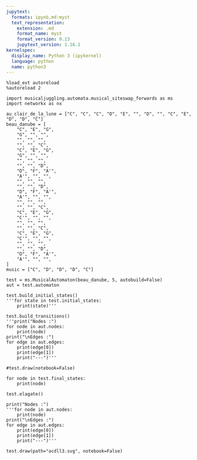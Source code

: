 ```yaml
---
jupytext:
  formats: ipynb,md:myst
  text_representation:
    extension: .md
    format_name: myst
    format_version: 0.13
    jupytext_version: 1.16.1
kernelspec:
  display_name: Python 3 (ipykernel)
  language: python
  name: python3
---
```


```{code-cell} ipython3
%load_ext autoreload
%autoreload 2
```

```{code-cell} ipython3
import musicaljuggling.automata.musical_siteswap_forwards as ms
import networkx as nx
```

```{code-cell} ipython3
au_clair_de_la_lune = ["C", "C", "C", "D", "E", "", "D", "", "C", "E", "D", "D", "C"]
beau_danube = [
    "C", "E", "G",
    "G", "", "",
    "", "", "",
    "", "", "C",
    "C", "E", "G",
    "G", "", "",
    "", "", "",
    "", "", "D",
    "D", "F", "A'",
    "A'", "", "",
    "", "", "",
    "", "", "D",
    "D", "F", "A'",
    "A'", "", "",
    "", "", "",
    "", "", "C",
    "C", "E", "G",
    "C'", "", "",
    "", "", "",
    "", "", "C",
    "C", "E", "G",
    "C'", "", "",
    "", "", "",
    "", "", "D",
    "D", "F", "A'",
    "A'", "", "",
]
music = ["C", "D", "D", "D", "C"]

test = ms.MusicalAutomaton(beau_danube, 5, autobuild=False)
aut = test.automaton
```

```{code-cell} ipython3
test.build_initial_states()
'''for state in test.initial_states:
    print(state)'''
```

```{code-cell} ipython3
test.build_transitions()
'''print("Nodes :")
for node in aut.nodes:
    print(node)
print("\nEdges :")
for edge in aut.edges:
    print(edge[0])
    print(edge[1])
    print("---")'''
```

```{code-cell} ipython3
#test.draw(notebook=False)
```

```{code-cell} ipython3
for node in test.final_states:
    print(node)
```

```{code-cell} ipython3
test.elagate()
```

```{code-cell} ipython3
print("Nodes :")
'''for node in aut.nodes:
    print(node)
print("\nEdges :")
for edge in aut.edges:
    print(edge[0])
    print(edge[1])
    print("---")'''
```

```{code-cell} ipython3
test.draw(path="acdll3.svg", notebook=False)
```
